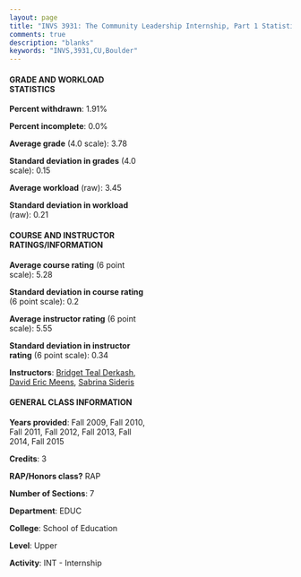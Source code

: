 ```yaml
---
layout: page
title: "INVS 3931: The Community Leadership Internship, Part 1 Statistics"
comments: true
description: "blanks"
keywords: "INVS,3931,CU,Boulder"
---
```

<head>
<script src="https://ajax.googleapis.com/ajax/libs/jquery/2.1.3/jquery.min.js"></script>
<script src="https://dl.dropboxusercontent.com/s/pc42nxpaw1ea4o9/highcharts.js?dl=0"></script>
<!-- <script src="../assets/js/highcharts.js"></script> -->
<style type="text/css">@font-face {
	font-family: "Bebas Neue";
	src: url(https://www.filehosting.org/file/details/544349/BebasNeue Regular.otf) format("opentype");
	}
	h1.Bebas { 
		font-family: "Bebas Neue", Verdana, Tahoma;
	}
</style>
</head>
<body>
	<div id="container" style="float: right; width: 45%; height: 88%; margin-left: 2.5%; margin-right: 2.5%;"></div>
	<script language="JavaScript">
		$(document).ready(function() {
		var chart = {type: 'column'};
		var title = {text: 'Grade Distribution'};
		var xAxis = {categories: ['A','B','C','D','F'],crosshair: true};
		var yAxis = {min: 0,title: {text: 'Percentage'}};
		var tooltip = {headerFormat: '<center><b><span style="font-size:20px">{point.key}</span></b></center>',
		               pointFormat: '<td style="padding:0"><b>{point.y:.1f}%</b></td>',
		               footerFormat: '</table>',shared: true,useHTML: true};
		var plotOptions = {column: {pointPadding: 0.0,borderWidth: 0}};  
		var credits = {enabled: false};var series= [{name: 'Percent',data: [81.83,17.07,1.1,0.0,0.0,]}];
		var json = {};
		json.chart = chart;
		json.title = title;
		json.tooltip = tooltip;
		json.xAxis = xAxis;
		json.yAxis = yAxis;  
		json.series = series;
		json.plotOptions = plotOptions;  
		json.credits = credits;
		$('#container').highcharts(json);
	});
	</script>
</body>
			   
#### GRADE AND WORKLOAD STATISTICS

**Percent withdrawn**: 1.91%

**Percent incomplete**: 0.0%

**Average grade** (4.0 scale): 3.78

**Standard deviation in grades** (4.0 scale): 0.15

**Average workload** (raw): 3.45

**Standard deviation in workload** (raw): 0.21

#### COURSE AND INSTRUCTOR RATINGS/INFORMATION

**Average course rating** (6 point scale): 5.28

**Standard deviation in course rating** (6 point scale): 0.2

**Average instructor rating** (6 point scale): 5.55

**Standard deviation in instructor rating** (6 point scale): 0.34

**Instructors**: <a href='../../instructors/Bridget_Teal_Derkash'>Bridget Teal Derkash</a>, <a href='../../instructors/David_Eric_Meens'>David Eric Meens</a>, <a href='../../instructors/Sabrina_Sideris'>Sabrina Sideris</a>

#### GENERAL CLASS INFORMATION

**Years provided**: Fall 2009, Fall 2010, Fall 2011, Fall 2012, Fall 2013, Fall 2014, Fall 2015

**Credits**: 3

**RAP/Honors class?** RAP

**Number of Sections**: 7

**Department**: EDUC

**College**: School of Education

**Level**: Upper

**Activity**: INT - Internship
